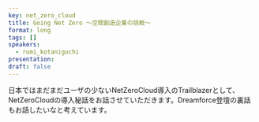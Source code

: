 ```yaml
---
key: net_zero_cloud
title: Going Net Zero ～空間創造企業の挑戦～
format: long
tags: []
speakers:
  - rumi_kotaniguchi
presentation: 
draft: false
---
```

日本ではまだまだユーザの少ないNetZeroCloud導入のTrailblazerとして、NetZeroCloudの導入秘話をお話させていただきます。Dreamforce登壇の裏話もお話したいなと考えています。